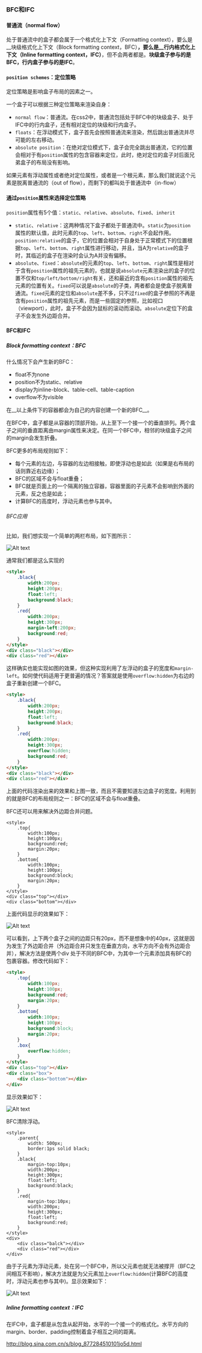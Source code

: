 ### BFC和IFC

#### 普通流（normal flow）

处于普通流中的盒子都会属于一个格式化上下文（Formatting context），要么是__块级格式化上下文（Block formatting context，BFC）__，要么是__行内格式化上下文（Inline formatting context，IFC）__，但不会两者都是。__块级盒子参与的是BFC，行内盒子参与的是IFC__。

#### `position schemes`：定位策略

定位策略是影响盒子布局的因素之一。

一个盒子可以根据三种定位策略来渲染自身：

* `normal flow`：普通流。在css2中，普通流包括处于BFC中的块级盒子、处于IFC中的行内盒子，还有相对定位的块级和行内盒子。
* `floats`：在浮动模式下，盒子首先会按照普通流来渲染，然后跳出普通流并尽可能的左右移动。
* `absolute position`：在绝对定位模式下，盒子会完全跳出普通流，它的位置会相对于有`position`属性的包含容器来定位，此时，绝对定位的盒子对后面兄弟盒子的布局没有影响。

如果元素有浮动属性或者绝对定位属性，或者是一个根元素，那么我们就说这个元素是脱离普通流的（out of flow），而剩下的都叫处于普通流中（in-flow）

#### 通过`position`属性来选择定位策略

`position`属性有5个值：`static`、`relative`、`absolute`、`fixed`、`inherit`

* `static`、`relative`：这两种情况下盒子都处于普通流中。`static`为`position`属性的默认值，此时元素的`top`、`left`、`bottom`、`right`不会起作用。`position:relative`的盒子，它的位置会相对于自身处于正常模式下的位置根据`top`、`left`、`bottom`、`right`属性进行移动，并且，当A为`relative`的盒子时，其临近的盒子在渲染时会认为A并没有偏移。
* `absolute`、`fixed`：`absolute`的元素的`top`、`left`、`bottom`、`right`属性是相对于含有`position`属性的祖先元素的，也就是说`absolute`元素渲染出的盒子的位置不仅和`top/left/bottom/right`有关，还和最近的含有`position`属性的祖先元素的位置有关。`fixed`可以说是`absolute`的子类，两者都会是使盒子脱离普通流。`fixed`元素的定位和`absolute`差不多，只不过`fixed`的盒子参照的不再是含有`position`属性的祖先元素，而是一些固定的参照，比如视口（viewport），此时，盒子不会因为鼠标的滚动而滚动。`absolute`定位下的盒子不会发生外边距合并。

#### BFC和IFC

##### Block formatting context：BFC

什么情况下会产生新的BFC：

* float不为none
* position不为static、relative
* display为inline-block、table-cell、table-caption
* overflow不为visible

在__以上条件下的容器都会为自己的内容创建一个新的BFC__。

在BFC中，盒子都是从容器的顶部开始，从上至下一个接一个的垂直排列。两个盒子之间的垂直距离由margin属性来决定。在同一个BFC中，相邻的块级盒子之间的margin会发生折叠。

BFC更多的布局规则如下：

* 每个元素的左边，与容器的左边相接触，即使浮动也是如此（如果是右布局的话则靠近右边缘）；
* BFC的区域不会与float重叠；
* BFC就是页面上的一个隔离的独立容器，容器里面的子元素不会影响到外面的元素，反之也是如此；
* 计算BFC的高度时，浮动元素也参与其中。

###### BFC应用

比如，我们想实现一个简单的两栏布局，如下图所示：

![Alt text](img/20170212.png)

通常我们都是这么实现的

```html
<style>
	.black{
      	width:200px;
      	height:200px;
      	float:left;
		background:black;
	}
	.red{
      	width:200px;
      	height:300px;
      	margin-left:200px;
		background:red;
	}
</style>
<div class="black"></div>
<div class="red"></div>
```

这样确实也能实现如图的效果，但这种实现利用了左浮动的盒子的宽度和`margin-left`。如何使代码适用于更普遍的情况？答案就是使用`overflow:hidden`为右边的盒子重新创建一个BFC。

```html
<style>
	.black{
      	width:200px;
      	height:200px;
      	float:left;
		background:black;
	}
	.red{
      	width:200px;
      	height:300px;
      	overflow:hidden;
		background:red;
	}
</style>
<div class="black"></div>
<div class="red"></div>
```

上面的代码渲染出来的效果和上图一致，而且不需要知道左边盒子的宽度。利用到的就是BFC的布局规则之一：BFC的区域不会与float重叠。

BFC还可以用来解决外边距合并问题。

```
<style>
	.top{
      	width:100px;
      	height:100px;
      	background:red;
      	margin:20px;
	}
	.bottom{
      	width:100px;
      	height:100px;
      	background:block;
      	margin:20px;
	}
</style>
<div class="top"></div>
<div class="bottom"></div>
```

上面代码显示的效果如下：

![Alt text](img/201702121700.png)

可以看到，上下两个盒子之间的边距只有20px，而不是想象中的40px，这就是因为发生了外边距合并（外边距合并只发生在垂直方向，水平方向不会有外边距合并），解决方法是使两个div 处于不同的BFC中，为其中一个元素添加具有BFC的包裹容器。修改代码如下：

```html
<style>
	.top{
      	width:100px;
      	height:100px;
      	background:red;
      	margin:20px;
	}
	.bottom{
      	width:100px;
      	height:100px;
      	background:block;
      	margin:20px;
	}
	.box{
      	overflow:hidden;
	}
</style>
<div class="top"></div>
<div class="box">
	<div class="bottom"></div>
</div>
```

显示效果如下：

![Alt text](./img/201702121712.png)

BFC清除浮动。

```
<style>
	.parent{
      	width: 500px;
      	border:1ps solid black;
	}
	.black{
		margin-top:10px;
      	width:200px;
      	height:300px;
      	float:left;
		background:black;
	}
	.red{
		margin-top:10px;
      	width:200px;
      	height:300px;
      	float:left;
		background:red;
	}
</style>
<div>
	<div class="balck"></div>
	<div class="red"></div>
</div>
```

由于子元素为浮动元素，处在另一个BFC中，所以父元素也就无法被撑开（BFC之间相互不影响），解决方法就是为父元素加上`overflow:hidden`(计算BFC的高度时，浮动元素也参与其中)。显示效果如下：

![Alt text](./img/201702121736.png)



##### Inline formatting context：IFC

在IFC中，盒子都是从包含从起开始，水平的一个接一个的格式化。水平方向的margin、border、padding控制着盒子相互之间的距离。



http://blog.sina.com.cn/s/blog_877284510101jo5d.html

